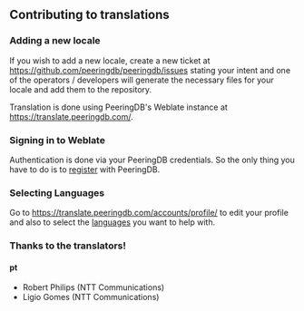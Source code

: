 ## Contributing to translations

### Adding a new locale

If you wish to add a new locale, create a new ticket at <https://github.com/peeringdb/peeringdb/issues> stating your intent and one of the operators / developers will generate the necessary files for your locale and add them to the repository.

Translation is done using PeeringDB's Weblate instance at <https://translate.peeringdb.com/>.

### Signing in to Weblate

Authentication is done via your PeeringDB credentials. So the only thing you have to do is to [register](https://www.peeringdb.com/register) with PeeringDB.


### Selecting Languages

Go to <https://translate.peeringdb.com/accounts/profile/> to edit your profile and also to select the [languages](https://translate.peeringdb.com/accounts/profile/#languages) you want to help with.

### Thanks to the translators!

#### pt

- Robert Philips (NTT Communications)
- Ligio Gomes (NTT Communications)
